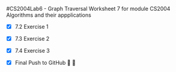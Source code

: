 #CS2004Lab6 - Graph Traversal
Worksheet 7 for module CS2004 Algorithms and their appplications
- [x] 7.2 Exercise 1  
- [x] 7.3 Exercise 2  
- [x] 7.4 Exercise 3  



- [x] Final Push to GitHub :clap: :clap:
